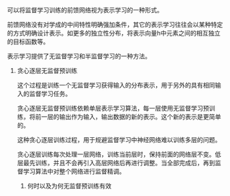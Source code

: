 可以将监督学习训练的前馈网络视为表示学习的一种形式。

前馈网络没有对学成的中间特性明确强加条件，其它的表示学习往往会以某种特定的方式明确设计表示。如更多的独立性分布，将表示向量h中元素之间的相互独立的目标函数等。

表示学习提供了无监督学习和半监督学习的一种方法。

1. 贪心逐层无监督预训练

    这个过程是训练一个无监督学习获得输入的分布表示，用于另外的具有相同输入的监督学习任务。

    贪心逐层无监督预训练依赖单层表示学习算法，每一层使用无监督学习预训练，将前一层的输出作为输入，输出数据的新的表示。这个新的表示是更简单的。

    这种贪心逐层训练过程，用于规避监督学习中神经网络难以训练多层的问题。

    贪心逐层训练每次处理一层网络，训练当前层时，保持前面的网络层不变。低层最先训练，并且不会再引入高层网络后再进行调整。当全部完成后，再到监督学习算法中对整个网络进行监督精调。

    1. 何时以及为何无监督预训练有效

         